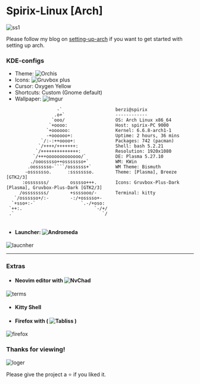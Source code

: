# Spirix-Linux [Arch]
![ss1](https://github.com/Spirizeon/spirix-arch-kde/assets/123345456/8944e97f-ca36-45ad-9628-958376f47a18)

Please follow my blog on [setting-up-arch](https://zyree.hashnode.dev/setting-up-arch) if you want to get started with setting up arch.
### KDE-configs
+ Theme: ![Orchis](https://store.kde.org/p/1458927/)
+ Icons: ![Gruvbox plus](https://github.com/SylEleuth/gruvbox-plus-icon-pack)
+ Cursor: Oxygen Yellow
+ Shortcuts: Custom (Gnome default)
+ Wallpaper: ![Imgur](https://imgur.com/6CZL5hD)

```
                   -`                    berzi@spirix 
                  .o+`                   ------------ 
                 `ooo/                   OS: Arch Linux x86_64 
                `+oooo:                  Host: spirix-PC 9000 
               `+oooooo:                 Kernel: 6.6.8-arch1-1 
               -+oooooo+:                Uptime: 2 hours, 36 mins 
             `/:-:++oooo+:               Packages: 742 (pacman) 
            `/++++/+++++++:              Shell: bash 5.2.21 
           `/++++++++++++++:             Resolution: 1920x1080 
          `/+++ooooooooooooo/`           DE: Plasma 5.27.10 
         ./ooosssso++osssssso+`          WM: KWin 
        .oossssso-````/ossssss+`         WM Theme: Bismuth 
       -osssssso.      :ssssssso.        Theme: [Plasma], Breeze [GTK2/3] 
      :osssssss/        osssso+++.       Icons: Gruvbox-Plus-Dark [Plasma], Gruvbox-Plus-Dark [GTK2/3] 
     /ossssssss/        +ssssooo/-       Terminal: kitty 
   `/ossssso+/:-        -:/+osssso+-     
  `+sso+:-`                 `.-/+oso:     
 `++:.                           `-/+/   
 .`                                 `/
                                                                 

```

+ #### Launcher: ![Andromeda](https://store.kde.org/p/2048016/)
![laucnher](https://github.com/Spirizeon/spirix-arch-kde/assets/123345456/e1e112b4-6f3b-4d1d-ba9e-c12847ff0260)

---
### Extras
+ #### Neovim editor with ![NvChad](https://nvchad.com/)
![terms](https://github.com/Spirizeon/spirix-arch-kde/assets/123345456/dd2ef48d-051e-49a2-9670-3ca38db4e71f)

+ #### Kitty Shell
+ #### Firefox with ( ![Tabliss](https://tabliss.io/) )
![firefox](https://github.com/Spirizeon/spirix-arch-kde/assets/123345456/b6387fcc-64cf-4c49-b4aa-b57d9717b8e1)

### Thanks for viewing!
![loger](https://github.com/Spirizeon/spirix-arch-kde/assets/123345456/ed6baafb-56d0-4bc7-b749-05ad0b0137aa)

Please give the project a ⭐ if you liked it.

